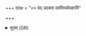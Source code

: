 +++
title = "०५ यद् उदकम् उपसिच्योपहरति"

+++
<details><summary>मूलम् (GR)</summary>

यद् उदकम् उपसिच्योपहरति  
प्रजानां प्रजननाय ज्योग् जीवति सर्वम् आयुर् एति न पुनर् आ जरसः प्रमीयते य एवं वेद ॥
</details>